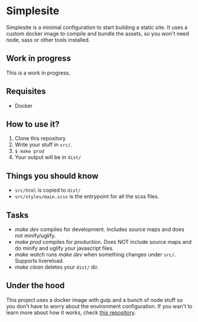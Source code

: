 # Simplesite

Simplesite is a minimal configuration to start building a static site. It uses a custom docker image to compile
and bundle the assets, so you won't need node, sass or other tools installed.

## Work in progress

This is a work in progress.

## Requisites

* Docker

## How to use it?

1. Clone this repository
2. Write your stuff in `src/`.
3. `$ make prod`
4. Your output will be in `dist/`

## Things you should know

* `src/html` is copied to `dist/`
* `src/styles/main.scss` is the entrypoint for all the scss files.

## Tasks

* *make dev* compiles for development. Includes source maps and does not minify/uglify.
* *make prod* compiles for production. Does NOT include source maps and do minify and uglify your javascript files.
* *make watch* runs *make dev* when something changes under `src/`. Supports livereload.
* *make clean* deletes your `dist/` dir.

## Under the hood

This project uses a docker image with gulp and a bunch of node stuff so you don't have to worry about the environment
configuration. If you wan't to learn more about how it works, check [this repository](https://github.com/rcoedo/simplesite-compiler).
